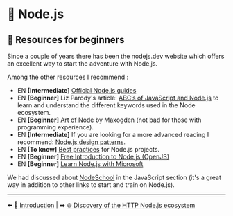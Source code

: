 # 🐢 Node.js 

## 🐥 Resources for beginners

Since a couple of years there has been the nodejs.dev website which offers an excellent way to start the adventure with Node.js. 

Among the other resources I recommend :

- EN  **[Intermediate]** [Official Node.js guides](https://nodejs.org/en/docs/guides/)
- EN  **[Beginner]** Liz Parody's article: [ABC’s of JavaScript and Node.js](https://nodesource.com/blog/ABC-of-JavaScript-and-Nodejs) to learn and understand the different keywords used in the Node ecosystem.
- EN  **[Beginner]** [Art of Node](https://github.com/maxogden/art-of-node) by Maxogden (not bad for those with programming experience).
- EN  **[Intermediate]** If you are looking for a more advanced reading I recommend: [Node.js design patterns](https://www.nodejsdesignpatterns.com/).
- EN  **[To know]**  [Best practices](https://github.com/goldbergyoni/nodebestpractices) for Node.js projects.
- EN  **[Beginner]** [Free Introduction to Node.js (OpenJS)](https://openjsf.org/blog/2021/02/18/free-node-js-online-training-now-available/)
- EN  **[Beginner]** [Learn Node.js with Microsoft](https://www.youtube.com/playlist?list=PLbl2SbVIi-Wo0EkNoLEnx4BE_xm4SsSRj)

We had discussed about [NodeSchool](https://docs.google.com/document/d/1JHgmEFkc8Py4XSuCB8_DQ5FFEJoogyeninFK6ucTd4o/edit#heading=h.70tu7zxaybuj) in the JavaScript section (it's a great way in addition to other links to start and train on Node.js).


---

⬅️ [🌝 Introduction](./introduction.md) |
➡️ [🌐 Discovery of the HTTP Node.js ecosystem](./node-http-ecosystem.md)